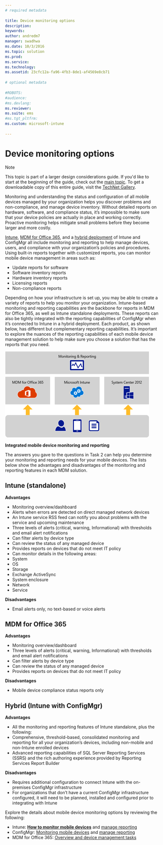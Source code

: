 ```yaml
---
# required metadata

title: Device monitoring options
description:
keywords:
author: andredm7
manager: swadhwa
ms.date: 10/3/2016
ms.topic: solution
ms.prod:
ms.service: 
ms.technology:
ms.assetid: 23cfc12a-fa96-4fb3-8de1-af4569e8cb71

# optional metadata

#ROBOTS:
#audience:
#ms.devlang:
ms.reviewer: 
ms.suite: ems
#ms.tgt_pltfrm:
ms.custom: microsoft-intune

---
```


# Device monitoring options

>[!NOTE]
>This topic is part of a larger design considerations guide. If you'd like to start at the beginning of the guide, check out the [main topic](mdm-design-considerations-guide.md). To get a downloadable copy of this entire guide, visit the [TechNet Gallery](https://gallery.technet.microsoft.com/Mobile-Device-Management-7d401582).

Monitoring and understanding the status and configuration of all mobile devices managed by your organization helps you discover problems and non-compliance, and manage device inventory. Without detailed reports on hardware, software, and compliance status, it’s impossible to make sure that your device policies are actually in place and working correctly. Proactive monitoring helps mitigate small problems before they become larger and more costly.

[Intune](/Intune/deploy-use/monitoring-and-reports-with-microsoft-intune), [MDM for Office 365](https://technet.microsoft.com/library/faa7d8e5-645d-4d59-839c-c8d4c1869e4a(v=technet.10).aspx), and a [hybrid deployment](https://technet.microsoft.com/library/gg699377.aspx) of Intune and ConfigMgr all include monitoring and reporting to help manage devices, users, and compliance with your organization’s policies and procedures. Using built-in reports together with customized reports, you can monitor mobile device management in areas such as:

- Update reports for software
- Software inventory reports
- Hardware inventory reports
- Licensing reports
- Non-compliance reports

Depending on how your infrastructure is set up, you may be able to create a variety of reports to help you monitor your organization. Intune-based monitoring and reporting capabilities are the backbone for reports in MDM for Office 365, as well as Intune standalone deployments. These reports can also be tightly integrated with the reporting capabilities of ConfigMgr when it’s connected to Intune in a hybrid deployment. Each product, as shown below, has different but complementary reporting capabilities. It’s important to explore the nuances of the reporting capabilities of each mobile device management solution to help make sure you choose a solution that has the reports that you need.

![Integrated mobile device monitoring and reporting](./media/MDM_Figure_05.png)

**Integrated mobile device monitoring and reporting**

The answers you gave to the questions in Task 2 can help you determine your monitoring and reporting needs for your mobile devices. The lists below show the advantages and disadvantages of the monitoring and reporting features in each MDM solution.

## Intune (standalone)

**Advantages**

- Monitoring overview/dashboard
- Alerts when errors are detected on direct managed network devices
- An Intune service RSS feed can notify you about problems with the service and upcoming maintenance
- Three levels of alerts (critical, warning, Informational) with thresholds and email alert notifications
- Can filter alerts by device type
- Can review the status of any managed device
- Provides reports on devices that do not meet IT policy
- Can monitor details in the following areas:
 - System
 - OS
 - Storage
 - Exchange ActiveSync
 - System enclosure
 - Network
 - Service

**Disadvantages**

- Email alerts only, no text-based or voice alerts

## MDM for Office 365

**Advantages**

- Monitoring overview/dashboard
- Three levels of alerts (critical, warning, Informational) with thresholds and email alert notifications
- Can filter alerts by device type
- Can review the status of any managed device
- Provides reports on devices that do not meet IT policy

**Disadvantages**

- Mobile device compliance status reports only

## Hybrid (Intune with ConfigMgr)

**Advantages**

- All the monitoring and reporting features of Intune standalone, plus the following:
 - Comprehensive, threshold-based, consolidated monitoring and reporting for all your organization’s devices, including non-mobile and non-Intune enrolled devices
 - Advanced reporting capabilities of SQL Server Reporting Services (SSRS) and the rich authoring experience provided by Reporting Services Report Builder

**Disadvantages**

- Requires additional configuration to connect Intune with the on-premises ConfigMgr infrastructure
- For organizations that don’t have a current ConfigMgr infrastructure configured, it will need to be planned, installed and configured prior to integrating with Intune

Explore the details about mobile device monitoring options by reviewing the following:

- Intune: **[How to monitor mobile devices](https://technet.microsoft.com/library/jj733634.aspx)** and [manage reporting](/Intune/deploy-use/monitoring-and-reports-with-microsoft-intune)
- ConfigMgr: [Monitoring mobile devices](https://technet.microsoft.com/library/gg682128.aspx) and [manage reporting](https://technet.microsoft.com/library/gg699377.aspx)
- MDM for Office 365: [Overview and device management tasks](https://technet.microsoft.com/en-us/library/ms.o365.cc.devicepolicy.aspx)
